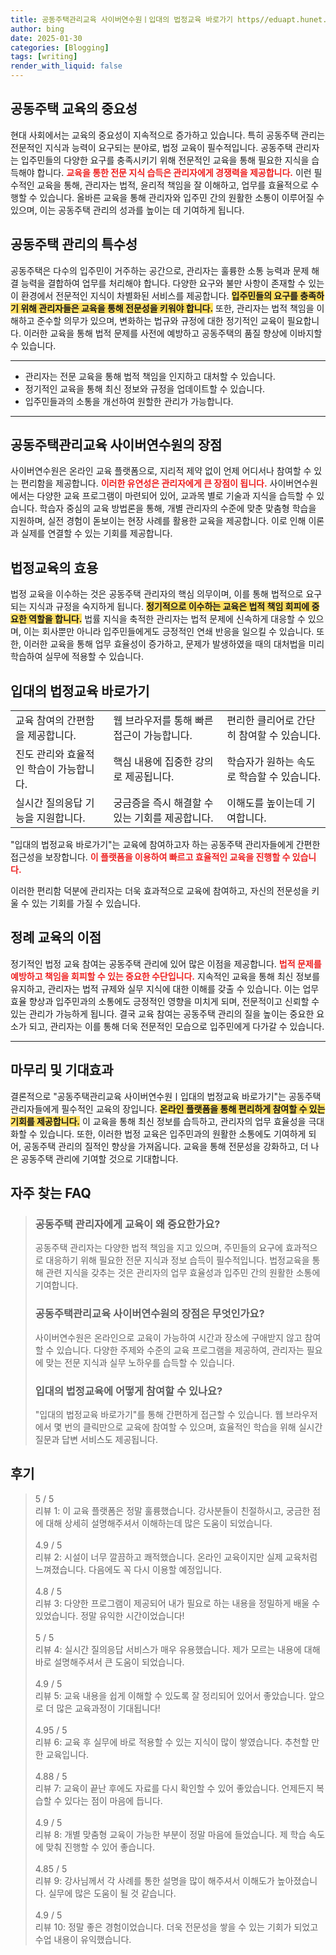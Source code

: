 ```yaml
---
title: 공동주택관리교육 사이버연수원ㅣ입대의 법정교육 바로가기 https//eduapt.hunet.co.kr 신속한 등록
author: bing
date: 2025-01-30
categories: [Blogging]
tags: [writing]
render_with_liquid: false
---
```



<h2 id='공동주택 교육의 중요성'>공동주택 교육의 중요성</h2>

<p>현대 사회에서는 교육의 중요성이 지속적으로 증가하고 있습니다. 특히 공동주택 관리는 전문적인 지식과 능력이 요구되는 분야로, 법정 교육이 필수적입니다. 공동주택 관리자는 입주민들의 다양한 요구를 충족시키기 위해 전문적인 교육을 통해 필요한 지식을 습득해야 합니다. 
<b><span style="color: #ee2323;">교육을 통한 전문 지식 습득은 관리자에게 경쟁력을 제공합니다.</span></b> 이런 필수적인 교육을 통해, 관리자는 법적, 윤리적 책임을 잘 이해하고, 업무를 효율적으로 수행할 수 있습니다. 올바른 교육을 통해 관리자와 입주민 간의 원활한 소통이 이루어질 수 있으며, 이는 공동주택 관리의 성과를 높이는 데 기여하게 됩니다.</p>

<h2 id='공동주택 관리의 특수성'>공동주택 관리의 특수성</h2>

<p>공동주택은 다수의 입주민이 거주하는 공간으로, 관리자는 훌륭한 소통 능력과 문제 해결 능력을 결합하여 업무를 처리해야 합니다. 다양한 요구와 불만 사항이 존재할 수 있는 이 환경에서 전문적인 지식이 차별화된 서비스를 제공합니다. 
<b><span style="background-color: #ffe066;">입주민들의 요구를 충족하기 위해 관리자들은 교육을 통해 전문성을 키워야 합니다.</span></b>
또한, 관리자는 법적 책임을 이해하고 준수할 의무가 있으며, 변화하는 법규와 규정에 대한 정기적인 교육이 필요합니다. 이러한 교육을 통해 법적 문제를 사전에 예방하고 공동주택의 품질 향상에 이바지할 수 있습니다.</p>

<hr />

<ul>
    <li>관리자는 전문 교육을 통해 법적 책임을 인지하고 대처할 수 있습니다.</li>
    <li>정기적인 교육을 통해 최신 정보와 규정을 업데이트할 수 있습니다.</li>
    <li>입주민들과의 소통을 개선하여 원할한 관리가 가능합니다.</li>
</ul>

<hr />

<h2 id='공동주택관리교육 사이버연수원의 장점'>공동주택관리교육 사이버연수원의 장점</h2>

<p>사이버연수원은 온라인 교육 플랫폼으로, 지리적 제약 없이 언제 어디서나 참여할 수 있는 편리함을 제공합니다. 
<b><span style="color: #ee2323;">이러한 유연성은 관리자에게 큰 장점이 됩니다.</span></b> 사이버연수원에서는 다양한 교육 프로그램이 마련되어 있어, 교과목 별로 기술과 지식을 습득할 수 있습니다. 
학습자 중심의 교육 방법론을 통해, 개별 관리자의 수준에 맞춘 맞춤형 학습을 지원하며, 실전 경험이 돋보이는 현장 사례를 활용한 교육을 제공합니다. 이로 인해 이론과 실제를 연결할 수 있는 기회를 제공합니다.</p>

<h2 id='법정교육의 효용'>법정교육의 효용</h2>

<p>법정 교육을 이수하는 것은 공동주택 관리자의 핵심 의무이며, 이를 통해 법적으로 요구되는 지식과 규정을 숙지하게 됩니다. 
<b><span style="background-color: #ffe066;">정기적으로 이수하는 교육은 법적 책임 회피에 중요한 역할을 합니다.</span></b> 
법률 지식을 축적한 관리자는 법적 문제에 신속하게 대응할 수 있으며, 이는 회사뿐만 아니라 입주민들에게도 긍정적인 연쇄 반응을 일으킬 수 있습니다. 
또한, 이러한 교육을 통해 업무 효율성이 증가하고, 문제가 발생하였을 때의 대처법을 미리 학습하여 실무에 적용할 수 있습니다.</p>

<h2 id='입대의 법정교육 바로가기'>입대의 법정교육 바로가기</h2>

<table>
    <tr>
        <td>교육 참여의 간편함을 제공합니다.</td>
        <td>웹 브라우저를 통해 빠른 접근이 가능합니다.</td>
        <td>편리한 클리어로 간단히 참여할 수 있습니다.</td>
    </tr>
    <tr>
        <td>진도 관리와 효율적인 학습이 가능합니다.</td>
        <td>핵심 내용에 집중한 강의로 제공됩니다.</td>
        <td>학습자가 원하는 속도로 학습할 수 있습니다.</td>
    </tr>
    <tr>
        <td>실시간 질의응답 기능을 지원합니다.</td>
        <td>궁금증을 즉시 해결할 수 있는 기회를 제공합니다.</td>
        <td>이해도를 높이는데 기여합니다.</td>
    </tr>
</table>

<p>"입대의 법정교육 바로가기"는 교육에 참여하고자 하는 공동주택 관리자들에게 간편한 접근성을 보장합니다. <b><span style="color: #ee2323;">이 플랫폼을 이용하여 빠르고 효율적인 교육을 진행할 수 있습니다.</span></b> 

이러한 편리함 덕분에 관리자는 더욱 효과적으로 교육에 참여하고, 자신의 전문성을 키울 수 있는 기회를 가질 수 있습니다.</p>

<h2 id='정례 교육의 이점'>정례 교육의 이점</h2>

<p>정기적인 법정 교육 참여는 공동주택 관리에 있어 많은 이점을 제공합니다. <b><span style="color: #ee2323;">법적 문제를 예방하고 책임을 회피할 수 있는 중요한 수단입니다.</span></b> 
지속적인 교육을 통해 최신 정보를 유지하고, 관리자는 법적 규제와 실무 지식에 대한 이해를 갖출 수 있습니다. 
이는 업무 효율 향상과 입주민과의 소통에도 긍정적인 영향을 미치게 되며, 전문적이고 신뢰할 수 있는 관리가 가능하게 됩니다. 
결국 교육 참여는 공동주택 관리의 질을 높이는 중요한 요소가 되고, 관리자는 이를 통해 더욱 전문적인 모습으로 입주민에게 다가갈 수 있습니다.</p>

<hr />

<h2 id='마무리 및 기대효과'>마무리 및 기대효과</h2>

<p>결론적으로 "공동주택관리교육 사이버연수원ㅣ입대의 법정교육 바로가기"는 공동주택 관리자들에게 필수적인 교육의 장입니다. 
<b><span style="background-color: #ffe066;">온라인 플랫폼을 통해 편리하게 참여할 수 있는 기회를 제공합니다.</span></b> 
이 교육을 통해 최신 정보를 습득하고, 관리자의 업무 효율성을 극대화할 수 있습니다. 
또한, 이러한 법정 교육은 입주민과의 원활한 소통에도 기여하게 되어, 공동주택 관리의 질적인 향상을 가져옵니다. 
교육을 통해 전문성을 강화하고, 더 나은 공동주택 관리에 기여할 것으로 기대합니다.</p>


<h2 id='자주_찾는_FAQ'>자주 찾는 FAQ</h2>
<div itemscope="" itemtype="https://schema.org/FAQPage"> 
<blockquote> 
<div itemscope="" itemprop="mainEntity" itemtype="https://schema.org/Question"> 
<h3 itemprop="name">공동주택 관리자에게 교육이 왜 중요한가요?</h3> 
<div itemscope="" itemprop="acceptedAnswer" itemtype="https://schema.org/Answer"> 
<span itemprop="text"> 
<p>공동주택 관리자는 다양한 법적 책임을 지고 있으며, 주민들의 요구에 효과적으로 대응하기 위해 필요한 전문 지식과 정보 습득이 필수적입니다. 법정교육을 통해 관련 지식을 갖추는 것은 관리자의 업무 효율성과 입주민 간의 원활한 소통에 기여합니다.</p> 
</span> 
</div> 
</div> 
<div itemscope="" itemprop="mainEntity" itemtype="https://schema.org/Question"> 
<h3 itemprop="name">공동주택관리교육 사이버연수원의 장점은 무엇인가요?</h3> 
<div itemscope="" itemprop="acceptedAnswer" itemtype="https://schema.org/Answer"> 
<span itemprop="text"> 
<p>사이버연수원은 온라인으로 교육이 가능하여 시간과 장소에 구애받지 않고 참여할 수 있습니다. 다양한 주제와 수준의 교육 프로그램을 제공하여, 관리자는 필요에 맞는 전문 지식과 실무 노하우를 습득할 수 있습니다.</p> 
</span> 
</div> 
</div> 
<div itemscope="" itemprop="mainEntity" itemtype="https://schema.org/Question"> 
<h3 itemprop="name">입대의 법정교육에 어떻게 참여할 수 있나요?</h3> 
<div itemscope="" itemprop="acceptedAnswer" itemtype="https://schema.org/Answer"> 
<span itemprop="text"> 
<p>"입대의 법정교육 바로가기"를 통해 간편하게 접근할 수 있습니다. 웹 브라우저에서 몇 번의 클릭만으로 교육에 참여할 수 있으며, 효율적인 학습을 위해 실시간 질문과 답변 서비스도 제공됩니다.</p> 
</span> 
</div> 
</div> 
</blockquote> 
</div>
<h2 id='후기'>후기</h2>
<div itemscope itemtype="https://schema.org/Product">
  <blockquote>
  <div itemprop="review" itemscope itemtype="https://schema.org/Review">
      <div itemprop="reviewRating" itemscope itemtype="https://schema.org/Rating"> <span itemprop="ratingValue">5</span> / <span itemprop="bestRating">5</span> </div>
      <span itemprop="reviewBody">리뷰 1: 이 교육 플랫폼은 정말 훌륭했습니다. 강사분들이 친절하시고, 궁금한 점에 대해 상세히 설명해주셔서 이해하는데 많은 도움이 되었습니다.</span>
  </div>
  <br>
  <div itemprop="review" itemscope itemtype="https://schema.org/Review">
      <div itemprop="reviewRating" itemscope itemtype="https://schema.org/Rating"> <span itemprop="ratingValue">4.9</span> / <span itemprop="bestRating">5</span> </div>
      <span itemprop="reviewBody">리뷰 2: 시설이 너무 깔끔하고 쾌적했습니다. 온라인 교육이지만 실제 교육처럼 느껴졌습니다. 다음에도 꼭 다시 이용할 예정입니다.</span>
  </div>
  <br>
  <div itemprop="review" itemscope itemtype="https://schema.org/Review">
      <div itemprop="reviewRating" itemscope itemtype="https://schema.org/Rating"> <span itemprop="ratingValue">4.8</span> / <span itemprop="bestRating">5</span> </div>
      <span itemprop="reviewBody">리뷰 3: 다양한 프로그램이 제공되어 내가 필요로 하는 내용을 정밀하게 배울 수 있었습니다. 정말 유익한 시간이었습니다!</span>
  </div>
  <br>
  <div itemprop="review" itemscope itemtype="https://schema.org/Review">
      <div itemprop="reviewRating" itemscope itemtype="https://schema.org/Rating"> <span itemprop="ratingValue">5</span> / <span itemprop="bestRating">5</span> </div>
      <span itemprop="reviewBody">리뷰 4: 실시간 질의응답 서비스가 매우 유용했습니다. 제가 모르는 내용에 대해 바로 설명해주셔서 큰 도움이 되었습니다.</span>
  </div>
  <br>
  <div itemprop="review" itemscope itemtype="https://schema.org/Review">
      <div itemprop="reviewRating" itemscope itemtype="https://schema.org/Rating"> <span itemprop="ratingValue">4.9</span> / <span itemprop="bestRating">5</span> </div>
      <span itemprop="reviewBody">리뷰 5: 교육 내용을 쉽게 이해할 수 있도록 잘 정리되어 있어서 좋았습니다. 앞으로 더 많은 교육과정이 기대됩니다!</span>
  </div>
  <br>
  <div itemprop="review" itemscope itemtype="https://schema.org/Review">
      <div itemprop="reviewRating" itemscope itemtype="https://schema.org/Rating"> <span itemprop="ratingValue">4.95</span> / <span itemprop="bestRating">5</span> </div>
      <span itemprop="reviewBody">리뷰 6: 교육 후 실무에 바로 적용할 수 있는 지식이 많이 쌓였습니다. 추천할 만한 교육입니다.</span>
  </div>
  <br>
  <div itemprop="review" itemscope itemtype="https://schema.org/Review">
      <div itemprop="reviewRating" itemscope itemtype="https://schema.org/Rating"> <span itemprop="ratingValue">4.88</span> / <span itemprop="bestRating">5</span> </div>
      <span itemprop="reviewBody">리뷰 7: 교육이 끝난 후에도 자료를 다시 확인할 수 있어 좋았습니다. 언제든지 복습할 수 있다는 점이 마음에 듭니다.</span>
  </div>
  <br>
  <div itemprop="review" itemscope itemtype="https://schema.org/Review">
      <div itemprop="reviewRating" itemscope itemtype="https://schema.org/Rating"> <span itemprop="ratingValue">4.9</span> / <span itemprop="bestRating">5</span> </div>
      <span itemprop="reviewBody">리뷰 8: 개별 맞춤형 교육이 가능한 부분이 정말 마음에 들었습니다. 제 학습 속도에 맞춰 진행할 수 있어 좋습니다.</span>
  </div>
  <br>
  <div itemprop="review" itemscope itemtype="https://schema.org/Review">
      <div itemprop="reviewRating" itemscope itemtype="https://schema.org/Rating"> <span itemprop="ratingValue">4.85</span> / <span itemprop="bestRating">5</span> </div>
      <span itemprop="reviewBody">리뷰 9: 강사님께서 각 사례를 통한 설명을 많이 해주셔서 이해도가 높아졌습니다. 실무에 많은 도움이 될 것 같습니다.</span>
  </div>
  <br>
  <div itemprop="review" itemscope itemtype="https://schema.org/Review">
      <div itemprop="reviewRating" itemscope itemtype="https://schema.org/Rating"> <span itemprop="ratingValue">4.9</span> / <span itemprop="bestRating">5</span> </div>
      <span itemprop="reviewBody">리뷰 10: 정말 좋은 경험이었습니다. 더욱 전문성을 쌓을 수 있는 기회가 되었고 수업 내용이 유익했습니다.</span>
  </div>
  </blockquote>
</div>
